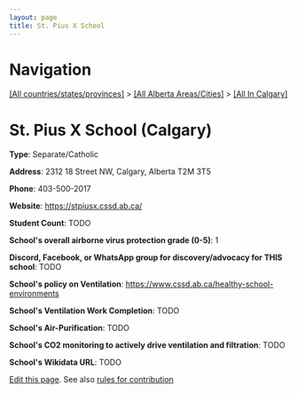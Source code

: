 ```yaml
---
layout: page
title: St. Pius X School
---
```

# Navigation

[[All countries/states/provinces]](../../..) > [[All Alberta Areas/Cities]](../..) > [[All In Calgary]](..)

# St. Pius X School (Calgary)

**Type**: Separate/Catholic

**Address**: 2312 18 Street NW, Calgary, Alberta T2M 3T5

**Phone**: 403-500-2017

**Website**: <https://stpiusx.cssd.ab.ca/>

**Student Count**: TODO

**School's overall airborne virus protection grade (0-5)**: 1

**Discord, Facebook, or WhatsApp group for discovery/advocacy for THIS school**: TODO

**School's policy on Ventilation**: <https://www.cssd.ab.ca/healthy-school-environments>

**School's Ventilation Work Completion**: TODO

**School's Air-Purification**: TODO

**School's CO2 monitoring to actively drive ventilation and filtration**: TODO

**School's Wikidata URL**: TODO


[Edit this page](https://github.com/ventilate-schools/AB/edit/main/./Calgary/St._Pius_X_School.md). See also [rules for contribution](../../../contribution-rules/)